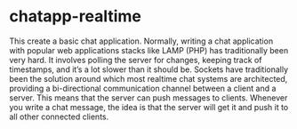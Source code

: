 # chatapp-realtime
This create a basic chat application. Normally, writing a chat application with popular web applications stacks like LAMP (PHP) has traditionally been very hard. It involves polling the server for changes, keeping track of timestamps, and it’s a lot slower than it should be. Sockets have traditionally been the solution around which most realtime chat systems are architected, providing a bi-directional communication channel between a client and a server. This means that the server can push messages to clients. Whenever you write a chat message, the idea is that the server will get it and push it to all other connected clients.
